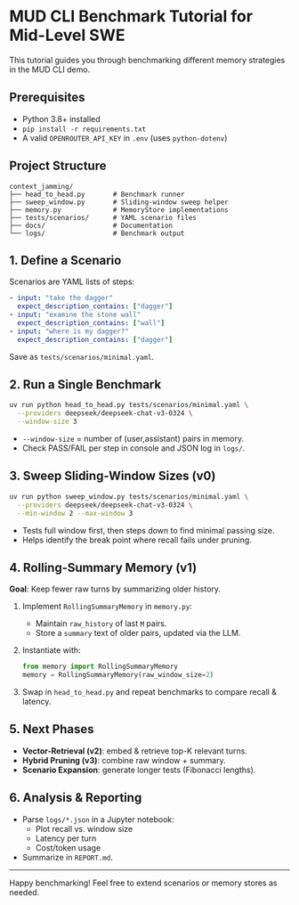 # MUD CLI Benchmark Tutorial for Mid-Level SWE

This tutorial guides you through benchmarking different memory strategies in the MUD CLI demo.

## Prerequisites

- Python 3.8+ installed
- `pip install -r requirements.txt`
- A valid `OPENROUTER_API_KEY` in `.env` (uses `python-dotenv`)

## Project Structure

```
context_jamming/
├── head_to_head.py       # Benchmark runner
├── sweep_window.py       # Sliding-window sweep helper
├── memory.py             # MemoryStore implementations
├── tests/scenarios/      # YAML scenario files
├── docs/                 # Documentation
└── logs/                 # Benchmark output
```

## 1. Define a Scenario

Scenarios are YAML lists of steps:

```yaml
- input: "take the dagger"
  expect_description_contains: ["dagger"]
- input: "examine the stone wall"
  expect_description_contains: ["wall"]
- input: "where is my dagger?"
  expect_description_contains: ["dagger"]
```

Save as `tests/scenarios/minimal.yaml`.

## 2. Run a Single Benchmark

```bash
uv run python head_to_head.py tests/scenarios/minimal.yaml \
  --providers deepseek/deepseek-chat-v3-0324 \
  --window-size 3
```

- `--window-size` = number of (user,assistant) pairs in memory.
- Check PASS/FAIL per step in console and JSON log in `logs/`.

## 3. Sweep Sliding-Window Sizes (v0)

```bash
uv run python sweep_window.py tests/scenarios/minimal.yaml \
  --providers deepseek/deepseek-chat-v3-0324 \
  --min-window 2 --max-window 3
```

- Tests full window first, then steps down to find minimal passing size.
- Helps identify the break point where recall fails under pruning.

## 4. Rolling-Summary Memory (v1)

**Goal**: Keep fewer raw turns by summarizing older history.

1. Implement `RollingSummaryMemory` in `memory.py`:
   - Maintain `raw_history` of last `M` pairs.
   - Store a `summary` text of older pairs, updated via the LLM.
2. Instantiate with:

   ```python
   from memory import RollingSummaryMemory
   memory = RollingSummaryMemory(raw_window_size=2)
   ```

3. Swap in `head_to_head.py` and repeat benchmarks to compare recall & latency.

## 5. Next Phases

- **Vector-Retrieval (v2)**: embed & retrieve top-K relevant turns.
- **Hybrid Pruning (v3)**: combine raw window + summary.
- **Scenario Expansion**: generate longer tests (Fibonacci lengths).

## 6. Analysis & Reporting

- Parse `logs/*.json` in a Jupyter notebook:
  - Plot recall vs. window size
  - Latency per turn
  - Cost/token usage
- Summarize in `REPORT.md`.

---

Happy benchmarking! Feel free to extend scenarios or memory stores as needed.
